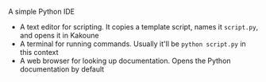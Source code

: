 A simple Python IDE

* A text editor for scripting. It copies a template script, names it `script.py`, and opens it in Kakoune
* A terminal for running commands. Usually it'll be `python script.py` in this context
* A web browser for looking up documentation. Opens the Python documentation by default
